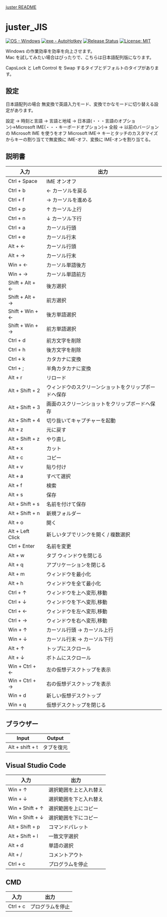 [juster README](https://github.com/su-pull/Juster/blob/main/README.md)

# juster_JIS

[![OS - Windows](https://img.shields.io/badge/OS-Windows-lightblue?logo=windows&logoColor=white)](https://www.microsoft.com/ "Go to Microsoft homepage") [![exe - AutoHotkey](https://img.shields.io/badge/exe-AutoHotkey-lightblue)](https://www.autohotkey.com/ "Go to AutoHotkey")
[![Release Status](https://img.shields.io/github/release/su-pull/Juster?color=lightblue)](https://github.com/su-pull/Juster/releases/latest)
[![License: MIT](https://img.shields.io/badge/License-MIT-lightblue)](https://opensource.org/licenses/MIT)

Windows の作業効率を効率を向上させます。  
Mac を試してみたい場合はぴったりで、こちらは日本語配列版になります。

CapsLock と Left Control を Swap するタイプとデフォルトのタイプがあります。

## 設定

日本語配列の場合 無変換で英語入力モード、変換でかなモードに切り替える設定があります。

設定 → 時刻と言語 → 言語と地域 → 日本語(・・・言語のオプション)→Microsoft IME(・・・キーボードオプション)→ 全般 → 以前のバージョンの Microsoft IME を使うをオフ
Microsoft IME→ キーとタッチのカスタマイズからキーの割り当てで無変換に IME-オフ、変換に IME-オンを割り当てる。

## 説明書

| 入力             | 出力                                                 |
| ---------------- | ---------------------------------------------------- |
| Ctrl + Space     | IME オンオフ                                         |
| Ctrl + b         | ← カーソルを戻る                                     |
| Ctrl + f         | → カーソルを進める                                   |
| Ctrl + p         | ↑ カーソル上行                                       |
| Ctrl + n         | ↓ カーソル下行                                       |
| Ctrl + a         | カーソル行頭                                         |
| Ctrl + e         | カーソル行末                                         |
| Alt + ←          | カーソル行頭                                         |
| Alt + →          | カーソル行末                                         |
| Win + ←          | カーソル単語後方                                     |
| Win + →          | カーソル単語前方                                     |
| Shift + Alt + ←  | 後方選択                                             |
| Shift + Alt + →  | 前方選択                                             |
| Shift + Win + ←  | 後方単語選択                                         |
| Shift + Win + →  | 前方単語選択                                         |
| Ctrl + d         | 前方文字を削除                                       |
| Ctrl + h         | 後方文字を削除                                       |
| Ctrl + k         | カタカナに変換                                       |
| Ctrl + ;         | 半角カタカナに変換                                   |
| Alt + r          | リロード                                             |
| Alt + Shift + 2  | ウィンドウのスクリーンショットをクリップボードへ保存 |
| Alt + Shift + 3  | 画面のスクリーンショットをクリップボードへ保存       |
| Alt + Shift + 4  | 切り抜いてキャプチャーを起動                         |
| Alt + z          | 元に戻す                                             |
| Alt + Shift + z  | やり直し                                             |
| Alt + x          | カット                                               |
| Alt + c          | コピー                                               |
| Alt + v          | 貼り付け                                             |
| Alt + a          | すべて選択                                           |
| Alt + f          | 検索                                                 |
| Alt + s          | 保存                                                 |
| Alt + Shift + s  | 名前を付けて保存                                     |
| Alt + Shift + n  | 新規フォルダー                                       |
| Alt + o          | 開く                                                 |
| Alt + Left Click | 新しいタブでリンクを開く / 複数選択                  |
| Ctrl + Enter     | 名前を変更                                           |
| Alt + w          | タブ ウィンドウを閉じる                              |
| Alt + q          | アプリケーションを閉じる                             |
| Alt + m          | ウィンドウを最小化                                   |
| Alt + h          | ウィンドウを全て最小化                               |
| Ctrl + ↑         | ウィンドウを上へ変形,移動                            |
| Ctrl + ↓         | ウィンドウを下へ変形,移動                            |
| Ctrl + ←         | ウィンドウを左へ変形,移動                            |
| Ctrl + →         | ウィンドウを右へ変形,移動                            |
| Win + ↑          | カーソル行頭 → カーソル上行                          |
| Win + ↓          | カーソル行末 → カーソル下行                          |
| Alt + ↑          | トップにスクロール                                   |
| Alt + ↓          | ボトムにスクロール                                   |
| Win + Ctrl + ←   | 左の仮想デスクトップを表示                           |
| Win + Ctrl + →   | 右の仮想デスクトップを表示                           |
| Win + d          | 新しい仮想デスクトップ                               |
| Win + q          | 仮想デスクトップを閉じる                             |

## ブラウザー

| Input           | Output     |
| --------------- | ---------- |
| Alt + shift + t | タブを復元 |

## Visual Studio Code

| 入力            | 出力                   |
| --------------- | ---------------------- |
| Win + ↑         | 選択範囲を上と入れ替え |
| Win + ↓         | 選択範囲を下と入れ替え |
| Win + Shift + ↑ | 選択範囲を上にコピー   |
| Win + Shift + ↓ | 選択範囲を下にコピー   |
| Alt + Shift + p | コマンドパレット       |
| Alt + Shift + l | 一致文字選択           |
| Alt + d         | 単語の選択             |
| Alt + /         | コメントアウト         |
| Ctrl + c        | プログラムを停止       |

## CMD

| 入力     | 出力             |
| -------- | ---------------- |
| Ctrl + c | プログラムを停止 |
